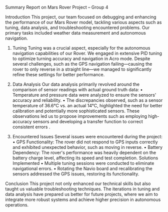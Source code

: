 Summary Report on Mars Rover Project – Group 4

Introduction
This project, our team focused on debugging and enhancing the performance of our Mars Rover model, tackling various aspects such as tuning, data analysis, and troubleshooting encountered problems. Our primary tasks included weather data measurement and autonomous navigation.

1. Tuning
Tuning was a crucial aspect, especially for the autonomous navigation capabilities of our Rover. We engaged in extensive PID tuning to optimize turning accuracy and navigation in Acro mode. Despite several challenges, such as the GPS navigation failing—causing the rover to only reverse in a straight line—we managed to significantly refine these settings for better performance.

2. Data Analysis
Our data analysis primarily revolved around the comparison of sensor readings with actual ground truth data:
•	Temperature and pressure data were analyzed to ensure the sensors' accuracy and reliability.
•	The discrepancies observed, such as a sensor temperature of 36.6°C vs. an actual 14°C, highlighted the need for better calibration and potentially more sophisticated sensors.
These observations led us to propose improvements such as employing high-accuracy sensors and developing a transfer function to correct consistent errors .
3. Encountered Issues
Several issues were encountered during the project:
•	GPS Functionality: The rover did not respond to GPS inputs correctly and exhibited unexpected behavior, such as moving in reverse.
•	Battery Dependency: The rover's performance was heavily dependent on the battery charge level, affecting its speed and test completion.
Solutions Implemented
•	Multiple tuning sessions were conducted to eliminate navigational errors.
•	Rotating the Navio board and recalibrating the sensors addressed the GPS issues, restoring its functionality.

Conclusion
This project not only enhanced our technical skills but also taught us valuable troubleshooting techniques. The iterations in tuning and data analysis have prepared us better for future projects, where we aim to integrate more robust systems and achieve higher precision in autonomous operations.
